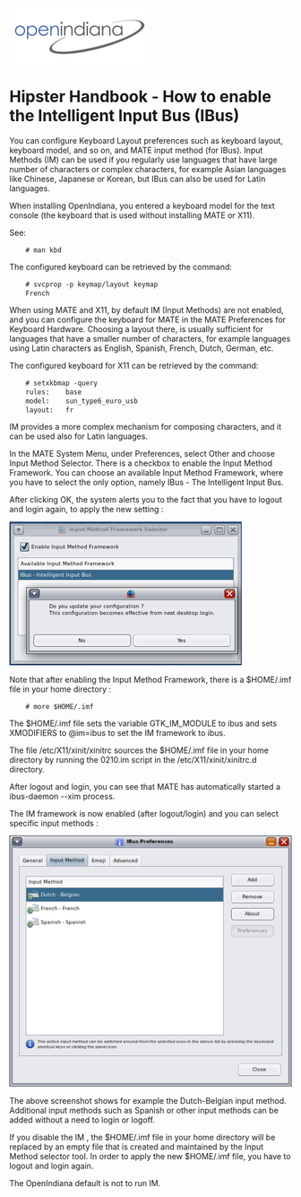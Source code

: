 <!--

The contents of this Documentation are subject to the Public Documentation License Version 1.01
 (the "License"); you may only use this Documentation if you comply with the terms of this License.
A copy of the License is available at http://illumos.org/license/PDL.

The Initial Writer of this Documentation is David Stes Copyright (C) 2022
All Rights Reserved. (https://sourceforge.net/u/stes/profile).

Contributor(s): David Stes.

-->

<img src = "../../../Openindiana.png">

# Hipster Handbook - How to enable the Intelligent Input Bus (IBus)

You can configure Keyboard Layout preferences such as keyboard layout, keyboard model, and so on, and MATE input method (for IBus).  Input Methods (IM) can be used if you regularly use languages that have large number of characters or complex characters, for example Asian languages like Chinese, Japanese or Korean, but IBus can also be used for Latin languages.

When installing OpenIndiana, you entered a keyboard model for the text console (the keyboard that is used without installing MATE or X11).

See:

```none
    # man kbd
```

The configured keyboard can be retrieved by the command:

```none
    # svcprop -p keymap/layout keymap
    French
```

When using MATE and X11, by default IM (Input Methods) are not enabled, and you can configure the keyboard for MATE in the MATE Preferences for Keyboard Hardware.  Choosing a layout there, is usually sufficient for languages that have a smaller number of characters, for example languages using Latin characters as English, Spanish, French, Dutch, German, etc.

The configured keyboard for X11 can be retrieved by the command:

```none
    # setxkbmap -query
    rules:    base
    model:    sun_type6_euro_usb
    layout:   fr
```

IM provides a more complex mechanism for composing characters, and it can be used also for Latin languages.

In the MATE System Menu, under Preferences, select Other and choose Input Method Selector.  There is a checkbox to enable the Input Method Framework.  You can choose an available Input Method Framework, where you have to select the only option, namely IBus - The Intelligent Input Bus.

After clicking OK, the system alerts you to the fact that you have to logout and login again, to apply the new setting :

![enableinput](enableinput.png)

Note that after enabling the Input Method Framework, there is a $HOME/.imf file in your home directory :

```none
    # more $HOME/.imf
```

The $HOME/.imf file sets the variable GTK_IM_MODULE to ibus and sets XMODIFIERS to @im=ibus to set the IM framework to ibus.

The file /etc/X11/xinit/xinitrc sources the $HOME/.imf file in your home directory by running the 0210.im script in the /etc/X11/xinit/xinitrc.d directory.

After logout and login, you can see that MATE has automatically started a ibus-daemon --xim process.

The IM framework is now enabled (after logout/login) and you can select specific input methods :

![inputmethod](inputmethod.png)

The above screenshot shows for example the Dutch-Belgian input method.   Additional input methods such as Spanish or other input methods can be added without a need to login or logoff.

If you disable the IM , the $HOME/.imf file in your home directory will be replaced by an empty file that is created and maintained by the Input Method selector tool.  In order to apply the new $HOME/.imf file, you have to logout and login again.

The OpenIndiana default is not to run IM.

</div>

